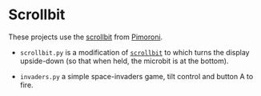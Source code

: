 # Scrollbit

These projects use the
[scrollbit](https://shop.pimoroni.com/collections/micro-bit-uk/products/scroll-bit)
from [Pimoroni](https://shop.pimoroni.com/).

* `scrollbit.py` is a modification of
  [`scrollbit`](https://github.com/pimoroni/micropython-scrollbit) to
  which turns the display upside-down (so that when held, the
  microbit is at the bottom).

* `invaders.py` a simple space-invaders game, tilt control and button
  A to fire.
